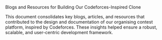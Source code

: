 Blogs and Resources for Building Our Codeforces-Inspired Clone

This document consolidates key blogs, articles, and resources that contributed to the design and documentation of our organising contest platform, inspired by Codeforces.
 These insights helped ensure a robust, scalable, and user-centric development framework.
